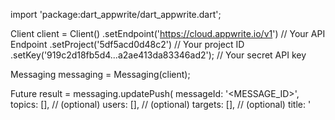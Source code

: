 import 'package:dart_appwrite/dart_appwrite.dart';

Client client = Client()
  .setEndpoint('https://cloud.appwrite.io/v1') // Your API Endpoint
  .setProject('5df5acd0d48c2') // Your project ID
  .setKey('919c2d18fb5d4...a2ae413da83346ad2'); // Your secret API key

Messaging messaging = Messaging(client);

Future result = messaging.updatePush(
  messageId: '<MESSAGE_ID>',
  topics: [], // (optional)
  users: [], // (optional)
  targets: [], // (optional)
  title: '<TITLE>', // (optional)
  body: '<BODY>', // (optional)
  data: {}, // (optional)
  action: '<ACTION>', // (optional)
  image: '[ID1:ID2]', // (optional)
  icon: '<ICON>', // (optional)
  sound: '<SOUND>', // (optional)
  color: '<COLOR>', // (optional)
  tag: '<TAG>', // (optional)
  badge: 0, // (optional)
  status:  MessageStatus.draft, // (optional)
  scheduledAt: '', // (optional)
);

result.then((response) {
  print(response);
}).catchError((error) {
  print(error.response);
});
